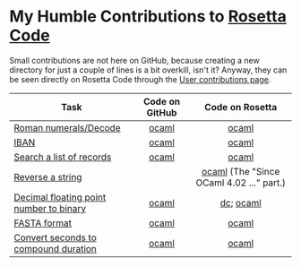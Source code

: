# My Humble Contributions to [Rosetta Code](http://rosettacode.org)

Small contributions are not here on GitHub, because creating a new directory for just a couple of lines is a bit overkill, isn't it? Anyway, they can be seen directly on Rosetta Code through the [User contributions page](http://rosettacode.org/wiki/Special:Contributions/juan70).

Task | Code on GitHub | Code on Rosetta
---- |:--------------:|:---------------:
[Roman numerals/Decode](http://rosettacode.org/wiki/Roman_numerals/Decode) | [ocaml](./roman_decode/ocaml/rodec.ml) | [ocaml](http://rosettacode.org/wiki/Roman_numerals/Decode#Another_implementation)
[IBAN](http://rosettacode.org/wiki/IBAN) | [ocaml](./iban/ocaml/iban.ml) | [ocaml](http://rosettacode.org/wiki/IBAN#OCaml)
[Search a list of records](http://rosettacode.org/wiki/Search_a_list_of_records) | [ocaml](./search_list_records/ocaml/search_listrec.ml) | [ocaml](http://rosettacode.org/wiki/Search_a_list_of_records#OCaml)
[Reverse a string](http://rosettacode.org/wiki/Reverse_a_string) | | [ocaml](http://rosettacode.org/wiki/Reverse_a_string#OCaml) (The "Since OCaml 4.02 ..." part.)
[Decimal floating point number to binary](http://rosettacode.org/wiki/Decimal_floating_point_number_to_binary) | [ocaml](./convert_base/ocaml/convert.ml) | [dc](http://rosettacode.org/wiki/Decimal_floating_point_number_to_binary#dc); [ocaml](http://rosettacode.org/wiki/Decimal_floating_point_number_to_binary#OCaml)
[FASTA format](http://rosettacode.org/wiki/FASTA_format) | [ocaml](./fasta/ocaml/fasta.ml) | [ocaml](http://rosettacode.org/wiki/FASTA_format#OCaml)
[Convert seconds to compound duration](http://rosettacode.org/wiki/Convert_seconds_to_compound_duration) | [ocaml](./seconds_to_compound/ocaml/seconds.ml) | [ocaml](http://rosettacode.org/wiki/Convert_seconds_to_compound_duration#OCaml)

